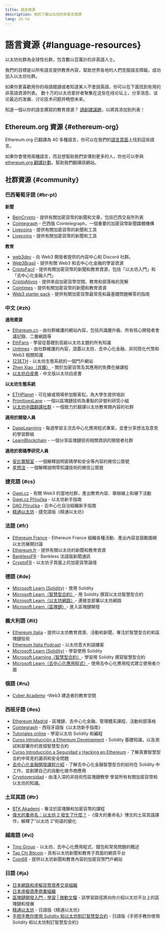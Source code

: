```yaml
---
title: 語言資源
description: 用於了解以太坊的非英文資源
lang: zh-tw
---
```


# 語言資源 {#language-resources}

以太坊社群為全球性社群，包含數以百萬計的非英語人士。

我們的目標是以所有語言提供教育內容，幫助世界各地的人們克服語言障礙，成功加入以太坊社群。

如果你更喜歡用你的母語閱讀或者知道某人不會說英語，你可以在下面找到有用的非英語資源列表。 数十万的以太坊爱好者聚集在这些在线论坛上，分享消息、谈论最近的发展、讨论技术问题并畅想未来。

知道一個以你的語言撰寫的教育資源？ [請創建議題](https://github.com/ethereum/ethereum-org-website/issues/new/choose)，以將其添加到列表！

## Ethereum.org 資源 {#ethereum-org}

Ethereum.org 已翻譯為 40 多種語言，你可以在我們的[語言頁面](/languages)上找到這些語言。

如果你會使用兩種語言，而且想幫助我們宣傳到更多的人，你也可以參與 [ethereum.org 翻譯計劃](/contributing/translation-program/#translation-program)，幫助我們翻譯該網站。

## 社群資源 {#community}

### 巴西葡萄牙語 {#br-pt}

**新聞**

- [BeinCrypto](http://www.beincrypto.com.br) - 提供有關加密貨幣的新聞和文章，包括巴西交易所列表
- [Cointegraph](http://cointelegraph.com.br/category/analysis) - 巴西版 Cointelegraph，一個重要的加密貨幣新聞媒體機構
- [Livecoins](http://www.livecoins.com.br/ethereum) - 提供有關加密貨幣的新聞和工具
- [Livecoins](http://www.livecoins.com.br/ethereum) - 提供有關加密貨幣的新聞和工具

**教育**

- [web3dev](https://www.web3dev.com.br/) - 向 Web3 開發者提供的內容中心和 Discord 社群。
- [Web3Brasil](https://github.com/web3brasil/web3brasil) - 提供有關 Web3 和去中心化金融的學習資源
- [CriptoFacil](http://www.criptofacil.com/ultimas-noticias/) - 提供有關加密貨幣的新聞和教育資源，包括「以太坊入門」和「去中心化金融入門」
- [CriptoAtivos](http://www.criptoativos.wiki.br/) - 提供來自加密貨幣空間、教育和部落格的見解
- [Cointimes](http://www.cointimes.com.br/) - 提供有關加密貨幣的新聞和教育資源
- [Web3 starter pack](https://docs.google.com/document/d/1X8PSTFH7FTw9J-gbKWM6Y430SWCBT8d4t4pJgFQHJ8E/) - 提供有關加密貨幣最常見和最基礎問題解答的指南

### 中文 {#zh}

**通用資源**

- [Ethereum.cn](https://www.ethereum.cn/) - 由社群維護的網站內容，包括共識層升級、所有核心開發者會議記錄、二層網路等
- [EthFans](https://github.com/editor-Ajian/EthFans.org-annual-collected-works/) - 學習從基礎到高級以太坊主題的所有知識
- [Untimes](https://mp.weixin.qq.com/s/tvloZSDBSOQN9zDQj_91kA) - 由社群維護的內容，涵蓋以太坊、去中心化金融、非同質化代幣和 Web3 相關知識
- [123ETH](https://123eth.org/) - 以太坊生態系統的一個門戶網站
- [Zhen Xiao（肖臻）](http://zhenxiao.com/blockchain/) - 關於加密貨幣及其應用的免費在線課程
- [以太坊白皮書](https://github.com/ethereum/wiki/wiki/[%E4%B8%AD%E6%96%87]-%E4%BB%A5%E5%A4%AA%E5%9D%8A%E7%99%BD%E7%9A%AE%E4%B9%A6) - 中文版以太坊白皮書

**以太坊生態系統**

- [ETHPlanet](https://www.ethplanet.org/) - 可在線或現場參加駭客松，為大學生提供培訓
- [PrimitivesLane](https://www.primitiveslane.org/) - 一個以區塊鏈技術為重點的非營利研究小組
- [以太坊中國翻譯社群](https://www.notion.so/Ethereum-Translation-Community-CN-05375fe0a94c4214acaf90f42ba40171) - 一個致力於翻譯以太坊教育類內容的社群

**適用於開發人員**

- [DappLearning](https://github.com/Dapp-Learning-DAO/Dapp-Learning) - 每週學習主流去中心化應用程式專案，並會分享想法及意見的學習群組
- [LearnBlockchain](https://learnblockchain.cn/) - 一個分享區塊鏈技術相關資訊的開發者社群

**適用於密碼學研究人員**

- [安比實驗室](https://mp.weixin.qq.com/s/69_tqBJpr_sbaKtR1sBRMw) - 一個解釋說明密碼學和安全等內容的微信公眾號
- [星想法](https://mp.weixin.qq.com/s/9KgKTc_jtJ7bWKdbNPoqvQ) - 一個解釋說明零知識技術的微信公眾號

### 捷克語 {#cs}

- [Gwei.cz](https://gwei.cz) - 有關 Web3 的當地社群，產出教育內容、舉辦線上和線下活動
- [Gwei.cz Příručka](https://prirucka.gwei.cz/) - 以太坊新手指南
- [DAO Příručka](https://dao.gwei.cz/) - 去中心化自治組織新手指南
- [精通以太坊](https://ipfs.infura-ipfs.io/ipfs/bafybeidvuxhnsgfx3tncpfxheqglkjwmdxclknlgd7s7qggd2a6bzgb27m) - 捷克語版《精通以太坊》

### 法語 {#fr}

- [Ethereum France](https://www.ethereum-france.com/) - Ethereum France 組織各種活動、產出內容並鼓勵圍繞以太坊展開討論
- [Ethereum.fr](https://ethereum.fr/) - 提供有關以太坊的新聞和教育資源
- [BanklessFR](https://banklessfr.substack.com/) - Bankless 法語版新聞通訊
- [CryptoFR](https://cryptofr.com/category/44/ethereum-general) - 以太坊子頁面上的加密貨幣論壇

### 德語 {#de}

- [Microsoft Learn (Solidity)](https://docs.microsoft.com/de-de/learn/modules/blockchain-learning-solidity/) - 使用 Solidity
- [Microsoft Learn（智慧型合約）](https://docs.microsoft.com/de-de/learn/modules/blockchain-solidity-ethereum-smart-contracts/)- 用 Solidity 撰寫以太坊智慧型合約
- [Microsoft Learn（以太坊網路）](https://docs.microsoft.com/de-de/learn/modules/blockchain-ethereum-networks/)- 連接並部署以太坊網路
- [Microsoft Learn（區塊鏈）](https://docs.microsoft.com/de-de/learn/paths/ethereum-blockchain-development/)- 進入區塊鏈開發

### 義大利語 {#it}

- [Ethereum Italia](https://www.ethereum-italia.it/) - 提供以太坊教育資源、活動和新聞，專注於智慧型合約和區塊鏈技術
- [Ethereum Italia Podcast](https://www.ethereum-italia.it/podcast/) - 以太坊意大利語播客
- [Microsoft Learn (Solidity)](https://docs.microsoft.com/it-it/learn/modules/blockchain-learning-solidity/) - 學習使用 Solidity
- [Microsoft Learning（智慧型合約）](https://docs.microsoft.com/it-it/learn/modules/blockchain-solidity-ethereum-smart-contracts/)- 學習用 Solidity 撰寫智慧型合約
- [Microsoft Learn（去中心化應用程式）](https://docs.microsoft.com/it-it/learn/modules/blockchain-create-ui-decentralized-apps/)- 使用去中心化應用程式建立使用者介面

### 俄語 {#ru}

- [Cyber Academy](https://cyberacademy.dev) -Web3 建造者的教育空間

### 西班牙語 {#es}

- [Ethereum Madrid](https://ethereummadrid.com/) - 區塊鏈、去中心化金融、管理體系課程、活動和部落格
- [Cointegraph](https://es.cointelegraph.com/ethereum-for-beginners) - 西班牙語版《以太坊新手指南》
- [Tutoriales online](https://tutoriales.online/curso/solidity) - 學習以太坊 Solidity 和編程
- [Curso Introducción a Ethereum Development](https://youtube.com/playlist?list=PLTqiwJDd_R8y9pfUBjhkVa1IDMwyQz-fU) - Solidity 基礎知識，以及測試和部署你的首個智慧型合約
- [Curso Introducción a Seguridad y Hacking en Ethereum](https://youtube.com/playlist?list=PLTqiwJDd_R8yHOvteko_DmUxUTMHnlfci) - 了解真實智慧型合約中常見的漏洞和安全問題
- [去中心化金融開發課程介紹](https://youtube.com/playlist?list=PLTqiwJDd_R8zZiP9_jNdaPqA3HqoW2lrS) - 了解去中心化金融智慧型合約如何在 Solidity 中工作，並創建自己的自動化做市商應用
- [Cryptoversidad](https://www.youtube.com/c/Cryptoversidad) - 由淺入深的非技術性區塊鏈教學 學習所有有關加密貨幣和以太坊的知識。

### 土耳其語 {#tr}

- [BTK Akademi](https://www.btkakademi.gov.tr/portal/course/blokzincir-ve-kripto-paralar-10569#!/about) - 專注於區塊鍊和加密貨幣的課程
- [偉大的重命名：以太坊 2 發生了什麼？](https://miningturkiye.org/konu/ethereum-madenciligi-bitiyor-mu-onemli-gelisme.655/) -《偉大的重命名》博文的土耳其語譯作，解釋了“以太坊 2”術語的變化

### 越南語 {#vi}

- [Tino Group](https://wiki.tino.org/ethereum-la-gi/) - 以太坊、去中心化應用程式、錢包和常見問題的概述
- [Tap Chi Bitcoin](https://tapchibitcoin.io/tap-chi/tin-tuc-ethereum-eth) - 具有以太坊新聞和教育子頁面的網頁平台
- [Coin68](https://coin68.com/ethereum-tieu-diem/) - 提供以太坊新聞和教育內容的加密貨幣門戶網站

### 日語 {#ja}

- [日本網路和虛擬貨幣資產交易組織](https://jvcea.or.jp/)
- [日本虛擬資產商業組織](https://cryptocurrency-association.org/)
- [區塊鏈開發入門 - 學習 | 微軟文檔](https://docs.microsoft.com/ja-jp/learn/paths/ethereum-blockchain-development/) - 該學習路徑將向你介紹以太坊平台上的區塊鏈和發展
- [精通以太坊](https://www.oreilly.co.jp/books/9784873118963/) - 日語版《精通以太坊》
- [手把手教你使用 Solidity 和以太坊制訂智慧型合約](https://www.oreilly.co.jp/books/9784873119342/) - 日語版《手把手教你使用 Solidity 和以太坊制訂智慧型合約》
